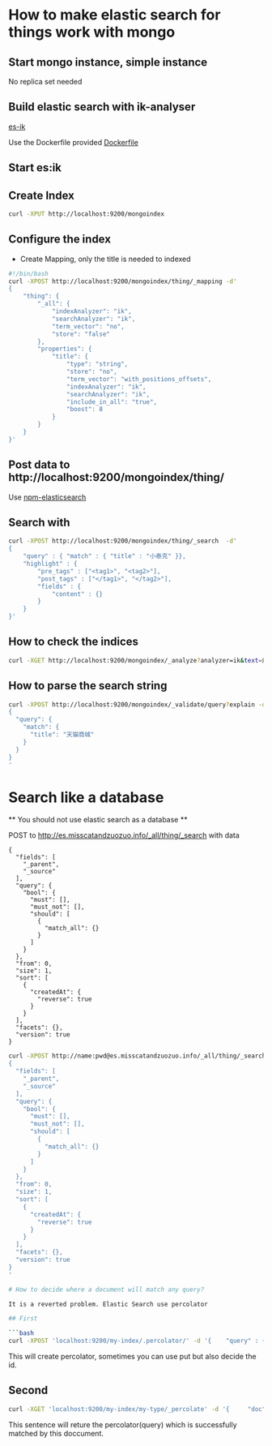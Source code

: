 # How to make elastic search for things work with mongo

## Start mongo instance, simple instance

No replica set needed

## Build elastic search with ik-analyser

[es-ik](https://github.com/medcl/elasticsearch-analysis-ik)

Use the Dockerfile provided [Dockerfile](./Dockerfile)

## Start es:ik

## Create Index
```bash
curl -XPUT http://localhost:9200/mongoindex
```

## Configure the index

 - Create Mapping, only the title is needed to indexed

```bash
#!/bin/bash
curl -XPOST http://localhost:9200/mongoindex/thing/_mapping -d'
{
    "thing": {
        "_all": {
            "indexAnalyzer": "ik",
            "searchAnalyzer": "ik",
            "term_vector": "no",
            "store": "false"
        },
        "properties": {
            "title": {
                "type": "string",
                "store": "no",
                "term_vector": "with_positions_offsets",
                "indexAnalyzer": "ik",
                "searchAnalyzer": "ik",
                "include_in_all": "true",
                "boost": 8
            }
        }
    }
}'
```

## Post data to http://localhost:9200/mongoindex/thing/
Use [npm-elasticsearch](https://www.npmjs.com/package/elasticsearch)


## Search with

```bash
curl -XPOST http://localhost:9200/mongoindex/thing/_search  -d'
{
    "query" : { "match" : { "title" : "小泰克" }},
    "highlight" : {
        "pre_tags" : ["<tag1>", "<tag2>"],
        "post_tags" : ["</tag1>", "</tag2>"],
        "fields" : {
            "content" : {}
        }
    }
}'

```

## How to check the indices
```bash
curl -XGET http://localhost:9200/mongoindex/_analyze?analyzer=ik&text=炫彩字母！C＆A 2015早春新款男式字母印花圆领短袖T恤 天猫商城79元包邮

```

## How to parse the search string
```bash
curl -XPOST http://localhost:9200/mongoindex/_validate/query?explain -d '
{
  "query": {
    "match": {
      "title": "天猫商城"
    }
  }
}
'
```

# Search like a database

** You should not use elastic search as a database **

POST to http://es.misscatandzuozuo.info/_all/thing/_search with data

```
{
  "fields": [
    "_parent",
    "_source"
  ],
  "query": {
    "bool": {
      "must": [],
      "must_not": [],
      "should": [
        {
          "match_all": {}
        }
      ]
    }
  },
  "from": 0,
  "size": 1,
  "sort": [
    {
      "createdAt": {
        "reverse": true
      }
    }
  ],
  "facets": {},
  "version": true
}
```

```bash
curl -XPOST http://name:pwd@es.misscatandzuozuo.info/_all/thing/_search -d'
{
  "fields": [
    "_parent",
    "_source"
  ],
  "query": {
    "bool": {
      "must": [],
      "must_not": [],
      "should": [
        {
          "match_all": {}
        }
      ]
    }
  },
  "from": 0,
  "size": 1,
  "sort": [
    {
      "createdAt": {
        "reverse": true
      }
    }
  ],
  "facets": {},
  "version": true
}
'

# How to decide where a document will match any query?

It is a reverted problem. Elastic Search use percolator

## First

```bash
curl -XPOST 'localhost:9200/my-index/.percolator/' -d '{    "query" : {        "match" : {            "message" : "bonsai tree"        }    }}'
```

This will create percolator, sometimes you can use put but also decide the id.

## Second

 ```bash
 curl -XGET 'localhost:9200/my-index/my-type/_percolate' -d '{     "doc" : {         "message" : "A new bonsai tree in the office"     } }'
 ```

This sentence will reture the percolator(query) which is successfully matched by this doccument.

